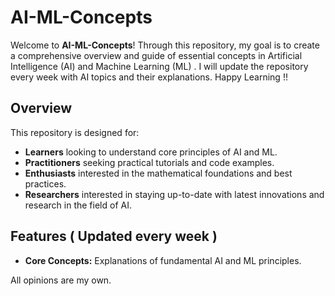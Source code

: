 # AI-ML-Concepts

Welcome to **AI-ML-Concepts**! 
Through this repository, my goal is to create a comprehensive overview and guide of essential concepts in Artificial Intelligence (AI) and Machine Learning (ML) .
I will update the repository every week with AI topics and their explanations.
Happy Learning !!

## Overview

This repository is designed for:
- **Learners** looking to understand core principles of AI and ML.
- **Practitioners** seeking practical tutorials and code examples.
- **Enthusiasts** interested in the mathematical foundations and best practices.
- **Researchers** interested in staying up-to-date with latest innovations and research in the field of AI.

## Features ( Updated every week ) 

- **Core Concepts:** Explanations of fundamental AI and ML principles.

All opinions are my own. 
